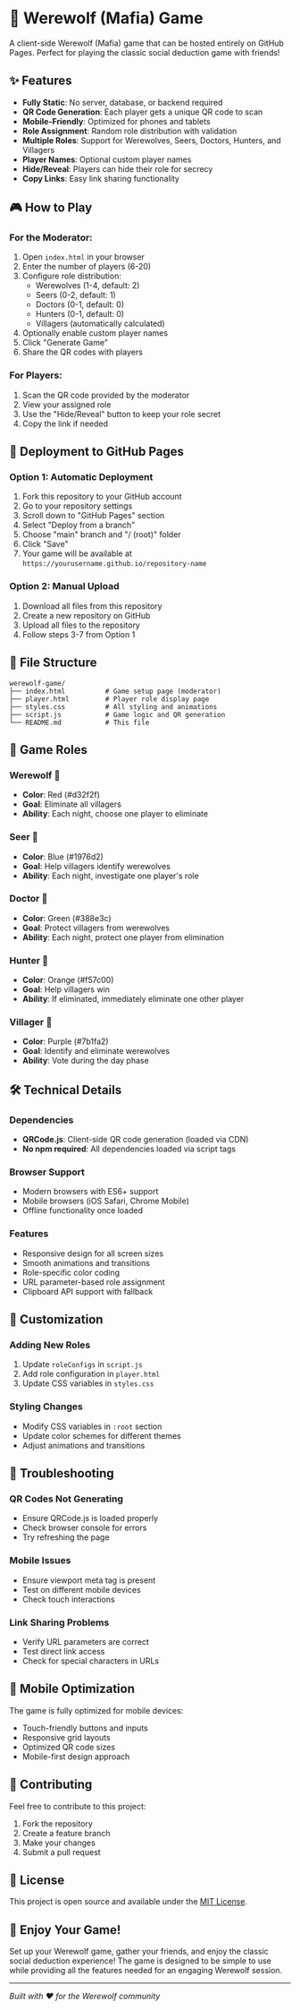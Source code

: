 # 🐺 Werewolf (Mafia) Game

A client-side Werewolf (Mafia) game that can be hosted entirely on GitHub Pages. Perfect for playing the classic social deduction game with friends!

## ✨ Features

- **Fully Static**: No server, database, or backend required
- **QR Code Generation**: Each player gets a unique QR code to scan
- **Mobile-Friendly**: Optimized for phones and tablets
- **Role Assignment**: Random role distribution with validation
- **Multiple Roles**: Support for Werewolves, Seers, Doctors, Hunters, and Villagers
- **Player Names**: Optional custom player names
- **Hide/Reveal**: Players can hide their role for secrecy
- **Copy Links**: Easy link sharing functionality

## 🎮 How to Play

### For the Moderator:

1. Open `index.html` in your browser
2. Enter the number of players (6-20)
3. Configure role distribution:
   - Werewolves (1-4, default: 2)
   - Seers (0-2, default: 1)
   - Doctors (0-1, default: 0)
   - Hunters (0-1, default: 0)
   - Villagers (automatically calculated)
4. Optionally enable custom player names
5. Click "Generate Game"
6. Share the QR codes with players

### For Players:

1. Scan the QR code provided by the moderator
2. View your assigned role
3. Use the "Hide/Reveal" button to keep your role secret
4. Copy the link if needed

## 🚀 Deployment to GitHub Pages

### Option 1: Automatic Deployment

1. Fork this repository to your GitHub account
2. Go to your repository settings
3. Scroll down to "GitHub Pages" section
4. Select "Deploy from a branch"
5. Choose "main" branch and "/ (root)" folder
6. Click "Save"
7. Your game will be available at `https://yourusername.github.io/repository-name`

### Option 2: Manual Upload

1. Download all files from this repository
2. Create a new repository on GitHub
3. Upload all files to the repository
4. Follow steps 3-7 from Option 1

## 📁 File Structure

```
werewolf-game/
├── index.html          # Game setup page (moderator)
├── player.html         # Player role display page
├── styles.css          # All styling and animations
├── script.js           # Game logic and QR generation
└── README.md           # This file
```

## 🎯 Game Roles

### Werewolf 🐺

- **Color**: Red (#d32f2f)
- **Goal**: Eliminate all villagers
- **Ability**: Each night, choose one player to eliminate

### Seer 🔮

- **Color**: Blue (#1976d2)
- **Goal**: Help villagers identify werewolves
- **Ability**: Each night, investigate one player's role

### Doctor 🏥

- **Color**: Green (#388e3c)
- **Goal**: Protect villagers from werewolves
- **Ability**: Each night, protect one player from elimination

### Hunter 🏹

- **Color**: Orange (#f57c00)
- **Goal**: Help villagers win
- **Ability**: If eliminated, immediately eliminate one other player

### Villager 👥

- **Color**: Purple (#7b1fa2)
- **Goal**: Identify and eliminate werewolves
- **Ability**: Vote during the day phase

## 🛠️ Technical Details

### Dependencies

- **QRCode.js**: Client-side QR code generation (loaded via CDN)
- **No npm required**: All dependencies loaded via script tags

### Browser Support

- Modern browsers with ES6+ support
- Mobile browsers (iOS Safari, Chrome Mobile)
- Offline functionality once loaded

### Features

- Responsive design for all screen sizes
- Smooth animations and transitions
- Role-specific color coding
- URL parameter-based role assignment
- Clipboard API support with fallback

## 🎨 Customization

### Adding New Roles

1. Update `roleConfigs` in `script.js`
2. Add role configuration in `player.html`
3. Update CSS variables in `styles.css`

### Styling Changes

- Modify CSS variables in `:root` section
- Update color schemes for different themes
- Adjust animations and transitions

## 🔧 Troubleshooting

### QR Codes Not Generating

- Ensure QRCode.js is loaded properly
- Check browser console for errors
- Try refreshing the page

### Mobile Issues

- Ensure viewport meta tag is present
- Test on different mobile devices
- Check touch interactions

### Link Sharing Problems

- Verify URL parameters are correct
- Test direct link access
- Check for special characters in URLs

## 📱 Mobile Optimization

The game is fully optimized for mobile devices:

- Touch-friendly buttons and inputs
- Responsive grid layouts
- Optimized QR code sizes
- Mobile-first design approach

## 🤝 Contributing

Feel free to contribute to this project:

1. Fork the repository
2. Create a feature branch
3. Make your changes
4. Submit a pull request

## 📄 License

This project is open source and available under the [MIT License](LICENSE).

## 🎉 Enjoy Your Game!

Set up your Werewolf game, gather your friends, and enjoy the classic social deduction experience! The game is designed to be simple to use while providing all the features needed for an engaging Werewolf session.

---

_Built with ❤️ for the Werewolf community_
